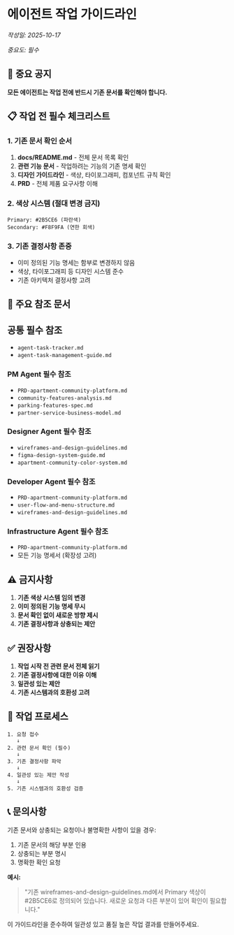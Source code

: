 # 에이전트 작업 가이드라인

_작성일: 2025-10-17_

_중요도: 필수_

## 🚨 중요 공지

**모든 에이전트는 작업 전에 반드시 기존 문서를 확인해야 합니다.**

## 📋 작업 전 필수 체크리스트

### 1. 기존 문서 확인 순서

1. **docs/README.md** - 전체 문서 목록 확인
2. **관련 기능 문서** - 작업하려는 기능의 기존 명세 확인
3. **디자인 가이드라인** - 색상, 타이포그래피, 컴포넌트 규칙 확인
4. **PRD** - 전체 제품 요구사항 이해

### 2. 색상 시스템 (절대 변경 금지)

```
Primary: #2B5CE6 (파란색)
Secondary: #F8F9FA (연한 회색)
```

### 3. 기존 결정사항 존중

- 이미 정의된 기능 명세는 함부로 변경하지 않음
- 색상, 타이포그래피 등 디자인 시스템 준수
- 기존 아키텍처 결정사항 고려

## 📁 주요 참조 문서

## 공통 필수 참조

- `agent-task-tracker.md`
- `agent-task-management-guide.md`

### PM Agent 필수 참조

- `PRD-apartment-community-platform.md`
- `community-features-analysis.md`
- `parking-features-spec.md`
- `partner-service-business-model.md`

### Designer Agent 필수 참조

- `wireframes-and-design-guidelines.md`
- `figma-design-system-guide.md`
- `apartment-community-color-system.md`

### Developer Agent 필수 참조

- `PRD-apartment-community-platform.md`
- `user-flow-and-menu-structure.md`
- `wireframes-and-design-guidelines.md`

### Infrastructure Agent 필수 참조

- `PRD-apartment-community-platform.md`
- 모든 기능 명세서 (확장성 고려)

## ⚠️ 금지사항

1. **기존 색상 시스템 임의 변경**
2. **이미 정의된 기능 명세 무시**
3. **문서 확인 없이 새로운 방향 제시**
4. **기존 결정사항과 상충되는 제안**

## ✅ 권장사항

1. **작업 시작 전 관련 문서 전체 읽기**
2. **기존 결정사항에 대한 이유 이해**
3. **일관성 있는 제안**
4. **기존 시스템과의 호환성 고려**

## 🔄 작업 프로세스

```
1. 요청 접수
   ↓
2. 관련 문서 확인 (필수)
   ↓
3. 기존 결정사항 파악
   ↓
4. 일관성 있는 제안 작성
   ↓
5. 기존 시스템과의 호환성 검증
```

## 📞 문의사항

기존 문서와 상충되는 요청이나 불명확한 사항이 있을 경우:

1. 기존 문서의 해당 부분 인용
2. 상충되는 부분 명시
3. 명확한 확인 요청

**예시:**

> "기존 wireframes-and-design-guidelines.md에서 Primary 색상이 #2B5CE6로 정의되어 있습니다. 새로운 요청과 다른 부분이 있어 확인이 필요합니다."

이 가이드라인을 준수하여 일관성 있고 품질 높은 작업 결과를 만들어주세요.
